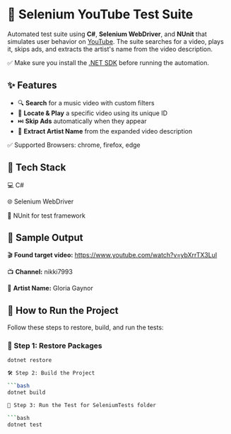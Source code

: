 # 🎵 Selenium YouTube Test Suite

Automated test suite using **C#**, **Selenium WebDriver**, and **NUnit** that simulates user behavior on [YouTube](https://www.youtube.com). The suite searches for a video, plays it, skips ads, and extracts the artist's name from the video description.

✅ Make sure you install the [.NET SDK]([https://www.jetbrains.com/pycharm/download/?section=windows](https://dotnet.microsoft.com/en-us/download)) before running the automation.

## ✨ Features

- 🔍 **Search** for a music video with custom filters  
- 🎯 **Locate & Play** a specific video using its unique ID  
- ⏭️ **Skip Ads** automatically when they appear  
- 🧠 **Extract Artist Name** from the expanded video description  

✅ Supported Browsers: chrome, firefox, edge

## 🧰 Tech Stack

💻 C#

🌐 Selenium WebDriver

🧪 NUnit for test framework

## 📸 Sample Output

🎬 **Found target video:** https://www.youtube.com/watch?v=ybXrrTX3LuI

📺 **Channel:** nikki7993

🎤 **Artist Name:** Gloria Gaynor

## 🚀 How to Run the Project

Follow these steps to restore, build, and run the tests:

### 🔧 Step 1: Restore Packages

```bash
dotnet restore

🛠 Step 2: Build the Project

```bash
dotnet build

🧪 Step 3: Run the Test for SeleniumTests folder

```bash
dotnet test

